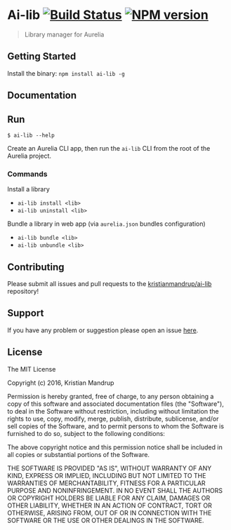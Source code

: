 # Ai-lib [![Build Status](https://secure.travis-ci.org/kristianmandrup/ai-lib.png?branch=master)](http://travis-ci.org/kristianmandrup/ai-lib) [![NPM version](https://badge-me.herokuapp.com/api/npm/ai-lib.png)](http://badges.enytc.com/for/npm/ai-lib)

> Library manager for Aurelia

## Getting Started

Install the binary: `npm install ai-lib -g`

## Documentation

## Run

`$ ai-lib --help`

Create an Aurelia CLI app, then run the `ai-lib` CLI from the root of the Aurelia project. 

### Commands

Install a library

- `ai-lib install <lib>`
- `ai-lib uninstall <lib>`

Bundle a library in web app (via `aurelia.json` bundles configuration)

- `ai-lib bundle <lib>`
- `ai-lib unbundle <lib>`

## Contributing

Please submit all issues and pull requests to the [kristianmandrup/ai-lib](https://github.com/kristianmandrup/ai-lib) repository!

## Support
If you have any problem or suggestion please open an issue [here](https://github.com/kristianmandrup/ai-lib/issues).

## License 

The MIT License

Copyright (c) 2016, Kristian Mandrup

Permission is hereby granted, free of charge, to any person
obtaining a copy of this software and associated documentation
files (the "Software"), to deal in the Software without
restriction, including without limitation the rights to use,
copy, modify, merge, publish, distribute, sublicense, and/or sell
copies of the Software, and to permit persons to whom the
Software is furnished to do so, subject to the following
conditions:

The above copyright notice and this permission notice shall be
included in all copies or substantial portions of the Software.

THE SOFTWARE IS PROVIDED "AS IS", WITHOUT WARRANTY OF ANY KIND,
EXPRESS OR IMPLIED, INCLUDING BUT NOT LIMITED TO THE WARRANTIES
OF MERCHANTABILITY, FITNESS FOR A PARTICULAR PURPOSE AND
NONINFRINGEMENT. IN NO EVENT SHALL THE AUTHORS OR COPYRIGHT
HOLDERS BE LIABLE FOR ANY CLAIM, DAMAGES OR OTHER LIABILITY,
WHETHER IN AN ACTION OF CONTRACT, TORT OR OTHERWISE, ARISING
FROM, OUT OF OR IN CONNECTION WITH THE SOFTWARE OR THE USE OR
OTHER DEALINGS IN THE SOFTWARE.

